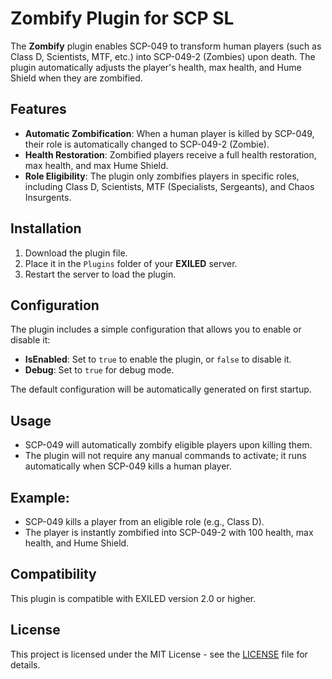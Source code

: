 # Zombify Plugin for SCP SL

The **Zombify** plugin enables SCP-049 to transform human players (such as Class D, Scientists, MTF, etc.) into SCP-049-2 (Zombies) upon death. The plugin automatically adjusts the player's health, max health, and Hume Shield when they are zombified.

## Features

- **Automatic Zombification**: When a human player is killed by SCP-049, their role is automatically changed to SCP-049-2 (Zombie).
- **Health Restoration**: Zombified players receive a full health restoration, max health, and max Hume Shield.
- **Role Eligibility**: The plugin only zombifies players in specific roles, including Class D, Scientists, MTF (Specialists, Sergeants), and Chaos Insurgents.

## Installation

1. Download the plugin file.
2. Place it in the `Plugins` folder of your **EXILED** server.
3. Restart the server to load the plugin.

## Configuration

The plugin includes a simple configuration that allows you to enable or disable it:

- **IsEnabled**: Set to `true` to enable the plugin, or `false` to disable it.
- **Debug**: Set to `true` for debug mode.

The default configuration will be automatically generated on first startup.

## Usage

- SCP-049 will automatically zombify eligible players upon killing them.
- The plugin will not require any manual commands to activate; it runs automatically when SCP-049 kills a human player.

## Example:

- SCP-049 kills a player from an eligible role (e.g., Class D).
- The player is instantly zombified into SCP-049-2 with 100 health, max health, and Hume Shield.

## Compatibility

This plugin is compatible with EXILED version 2.0 or higher.

## License

This project is licensed under the MIT License - see the [LICENSE](LICENSE) file for details.

